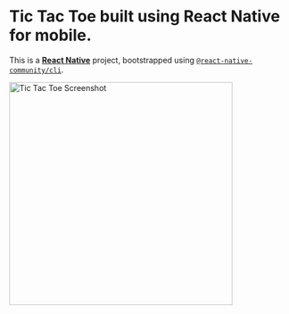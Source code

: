 # Tic Tac Toe built using React Native for mobile.

This is a [**React Native**](https://reactnative.dev) project, bootstrapped using [`@react-native-community/cli`](https://github.com/react-native-community/cli).

<img src="https://github.com/joyal-jij0/tic-tac-toe-React-Native/assets/109350246/78da59fe-3e66-4906-a4ed-6507ed116e32" alt="Tic Tac Toe Screenshot" width="400"/>
